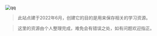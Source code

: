 ![qq](https://yulearn.top/webSource/img/forest.jpg)



> 此站点建于2022年6月，创建它的目的是用来保存相关的学习资源。



> 这里的资源由个人整理完成，难免会有错误之处，如有问题欢迎指正。
>




